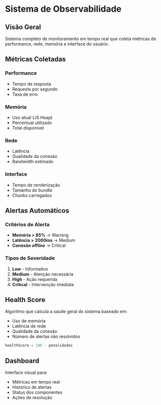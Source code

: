 
# Sistema de Observabilidade

## Visão Geral

Sistema completo de monitoramento em tempo real que coleta métricas de performance, rede, memória e interface do usuário.

## Métricas Coletadas

### Performance
- Tempo de resposta
- Requests por segundo
- Taxa de erro

### Memória
- Uso atual (JS Heap)
- Percentual utilizado
- Total disponível

### Rede
- Latência
- Qualidade da conexão
- Bandwidth estimado

### Interface
- Tempo de renderização
- Tamanho do bundle
- Chunks carregados

## Alertas Automáticos

### Critérios de Alerta

- **Memória > 85%** → Warning
- **Latência > 2000ms** → Medium
- **Conexão offline** → Critical

### Tipos de Severidade

1. **Low** - Informativo
2. **Medium** - Atenção necessária
3. **High** - Ação requerida
4. **Critical** - Intervenção imediata

## Health Score

Algoritmo que calcula a saúde geral do sistema baseado em:
- Uso de memória
- Latência de rede
- Qualidade da conexão
- Número de alertas não resolvidos

```typescript
healthScore = 100 - penalidades
```

## Dashboard

Interface visual para:
- Métricas em tempo real
- Histórico de alertas
- Status dos componentes
- Ações de resolução
